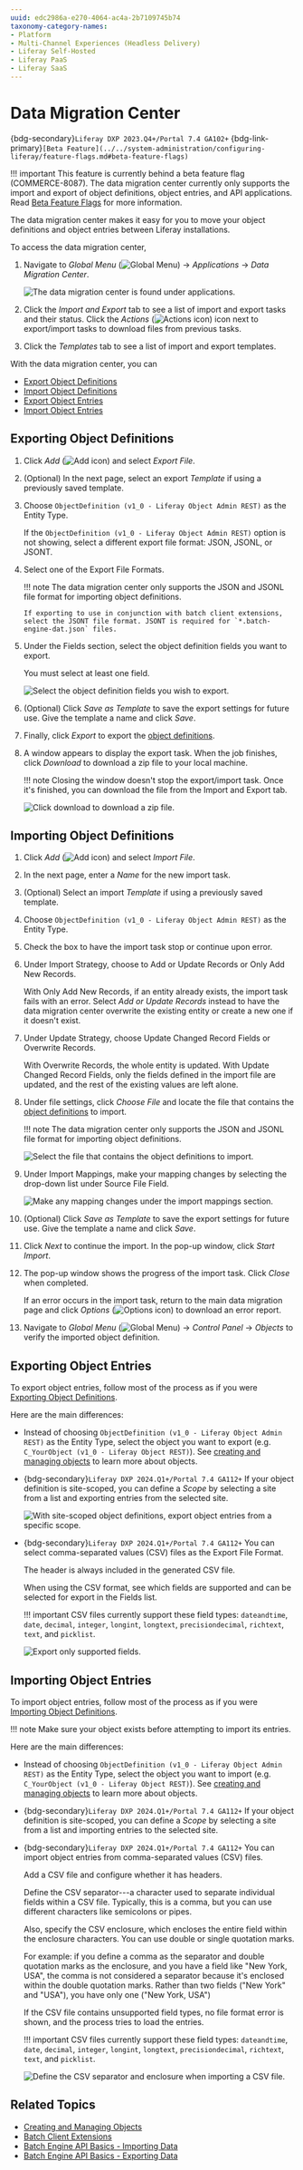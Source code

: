 ```yaml
---
uuid: edc2986a-e270-4064-ac4a-2b7109745b74
taxonomy-category-names:
- Platform
- Multi-Channel Experiences (Headless Delivery)
- Liferay Self-Hosted
- Liferay PaaS
- Liferay SaaS
---
```

# Data Migration Center

{bdg-secondary}`Liferay DXP 2023.Q4+/Portal 7.4 GA102+`
{bdg-link-primary}`[Beta Feature](../../system-administration/configuring-liferay/feature-flags.md#beta-feature-flags)`

!!! important
    This feature is currently behind a beta feature flag (COMMERCE-8087). The data migration center currently only supports the import and export of object definitions, object entries, and API applications. Read [Beta Feature Flags](../../system-administration/configuring-liferay/feature-flags.md#beta-feature-flags) for more information.

The data migration center makes it easy for you to move your object definitions and object entries between Liferay installations.

To access the data migration center,

1. Navigate to *Global Menu* (![Global Menu](../../images/icon-applications-menu.png)) &rarr; *Applications* &rarr; *Data Migration Center*.

   ![The data migration center is found under applications.](./data-migration-center/images/01.png)

1. Click the *Import and Export* tab to see a list of import and export tasks and their status. Click the *Actions* (![Actions icon](../../images/icon-actions.png)) icon next to export/import tasks to download files from previous tasks.

1. Click the *Templates* tab to see a list of import and export templates.

With the data migration center, you can

- [Export Object Definitions](#exporting-object-definitions)
- [Import Object Definitions](#importing-object-definitions)
- [Export Object Entries](#exporting-object-entries)
- [Import Object Entries](#importing-object-entries)

## Exporting Object Definitions

1. Click *Add* (![Add icon](../../images/icon-add.png)) and select *Export File*.

1. (Optional) In the next page, select an export *Template* if using a previously saved template.

1. Choose `ObjectDefinition (v1_0 - Liferay Object Admin REST)` as the Entity Type.

   If the `ObjectDefinition (v1_0 - Liferay Object Admin REST)` option is not showing, select a different export file format: JSON, JSONL, or JSONT.

1. Select one of the Export File Formats.

   !!! note
       The data migration center only supports the JSON and JSONL file format for importing object definitions.

       If exporting to use in conjunction with batch client extensions, select the JSONT file format. JSONT is required for `*.batch-engine-dat.json` files.

   <!-- The team plans to support CSV in the future as well - Eric -->

1. Under the Fields section, select the object definition fields you want to export.

   You must select at least one field.

   ![Select the object definition fields you wish to export.](./data-migration-center/images/02.png)

1. (Optional) Click *Save as Template* to save the export settings for future use. Give the template a name and click *Save*.

1. Finally, click *Export* to export the [object definitions](../../liferay-development/objects.md).

1. A window appears to display the export task. When the job finishes, click *Download* to download a zip file to your local machine.

   !!! note
       Closing the window doesn't stop the export/import task. Once it's finished, you can download the file from the Import and Export tab.

   ![Click download to download a zip file.](./data-migration-center/images/03.png)

## Importing Object Definitions

1. Click *Add* (![Add icon](../../images/icon-add.png)) and select *Import File*.

1. In the next page, enter a *Name* for the new import task.

1. (Optional) Select an import *Template* if using a previously saved template.

1. Choose `ObjectDefinition (v1_0 - Liferay Object Admin REST)` as the Entity Type.

1. Check the box to have the import task stop or continue upon error.

1. Under Import Strategy, choose to Add or Update Records or Only Add New Records.

   With Only Add New Records, if an entity already exists, the import task fails with an error. Select *Add or Update Records* instead to have the data migration center overwrite the existing entity or create a new one if it doesn't exist.

1. Under Update Strategy, choose Update Changed Record Fields or Overwrite Records.

   With Overwrite Records, the whole entity is updated. With Update Changed Record Fields, only the fields defined in the import file are updated, and the rest of the existing values are left alone.

1. Under file settings, click *Choose File* and locate the file that contains the [object definitions](../../liferay-development/objects.md) to import.

   !!! note
       The data migration center only supports the JSON and JSONL file format for importing object definitions.

   ![Select the file that contains the object definitions to import.](./data-migration-center/images/04.png)

1. Under Import Mappings, make your mapping changes by selecting the drop-down list under Source File Field.

   ![Make any mapping changes under the import mappings section.](./data-migration-center/images/05.png)

1. (Optional) Click *Save as Template* to save the export settings for future use. Give the template a name and click *Save*.

1. Click *Next* to continue the import. In the pop-up window, click *Start Import*.

1. The pop-up window shows the progress of the import task. Click *Close* when completed.

   If an error occurs in the import task, return to the main data migration page and click *Options* (![Options icon](../../images/icon-options.png)) to download an error report.

1.  Navigate to *Global Menu* (![Global Menu](../../images/icon-applications-menu.png)) &rarr; *Control Panel* &rarr; *Objects* to verify the imported object definition.

## Exporting Object Entries

To export object entries, follow most of the process as if you were [Exporting Object Definitions](#exporting-object-definitions).

Here are the main differences:

-  Instead of choosing `ObjectDefinition (v1_0 - Liferay Object Admin REST)` as the Entity Type, select the object you want to export (e.g. `C_YourObject (v1_0 - Liferay Object REST)`). See [creating and managing objects](../../liferay-development/objects/creating-and-managing-objects.md) to learn more about objects.

-  {bdg-secondary}`Liferay DXP 2024.Q1+/Portal 7.4 GA112+` If your object definition is site-scoped, you can define a *Scope* by selecting a site from a list and exporting entries from the selected site.

   ![With site-scoped object definitions, export object entries from a specific scope.](./data-migration-center/images/06.png)

-  {bdg-secondary}`Liferay DXP 2024.Q1+/Portal 7.4 GA112+` You can select comma-separated values (CSV) files as the Export File Format.

   The header is always included in the generated CSV file.

   When using the CSV format, see which fields are supported and can be selected for export in the Fields list.

   !!! important
       CSV files currently support these field types: `dateandtime`, `date`, `decimal`, `integer`, `longint`, `longtext`, `precisiondecimal`, `richtext`, `text`, and `picklist`.

   ![Export only supported fields.](./data-migration-center/images/07.png)

## Importing Object Entries

To import object entries, follow most of the process as if you were [Importing Object Definitions](#importing-object-definitions).

!!! note
    Make sure your object exists before attempting to import its entries.

Here are the main differences:

-  Instead of choosing `ObjectDefinition (v1_0 - Liferay Object Admin REST)` as the Entity Type, select the object you want to import (e.g. `C_YourObject (v1_0 - Liferay Object REST)`). See [creating and managing objects](../../liferay-development/objects/creating-and-managing-objects.md) to learn more about objects.

-  {bdg-secondary}`Liferay DXP 2024.Q1+/Portal 7.4 GA112+` If your object definition is site-scoped, you can define a *Scope* by selecting a site from a list and importing entries to the selected site.

-  {bdg-secondary}`Liferay DXP 2024.Q1+/Portal 7.4 GA112+` You can import object entries from comma-separated values (CSV) files.

   Add a CSV file and configure whether it has headers. 

   Define the CSV separator---a character used to separate individual fields within a CSV file. Typically, this is a comma, but you can use different characters like semicolons or pipes.

   Also, specify the CSV enclosure, which encloses the entire field within the enclosure characters. You can use double or single quotation marks.

   For example: if you define a comma as the separator and double quotation marks as the enclosure, and you have a field like "New York, USA", the comma is not considered a separator because it's enclosed within the double quotation marks. Rather than two fields ("New York" and "USA"), you have only one ("New York, USA")

   If the CSV file contains unsupported field types, no file format error is shown, and the process tries to load the entries.

   !!! important
       CSV files currently support these field types: `dateandtime`, `date`, `decimal`, `integer`, `longint`, `longtext`, `precisiondecimal`, `richtext`, `text`, and `picklist`.

   ![Define the CSV separator and enclosure when importing a CSV file.](./data-migration-center/images/08.png)

## Related Topics

- [Creating and Managing Objects](../../liferay-development/objects/creating-and-managing-objects.md)
- [Batch Client Extensions](../../liferay-development/importing-exporting-data.md)
- [Batch Engine API Basics - Importing Data](./batch-engine-api-basics-importing-data.md)
- [Batch Engine API Basics - Exporting Data](./batch-engine-api-basics-exporting-data.md)
